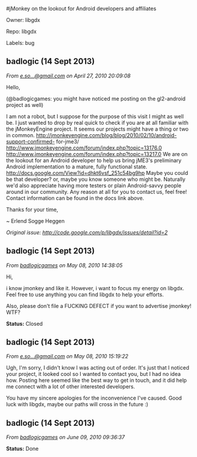 #jMonkey on the lookout for Android developers and affiliates

Owner: libgdx

Repo: libgdx

Labels: bug 

## badlogic (14 Sept 2013)

_From [e.so...@gmail.com](https://code.google.com/u/100986343428185568246/) on April 27, 2010 20:09:08_

Hello,

(@badlogicgames: you might have noticed me posting on the gl2-android 
project as well)

I am not a robot, but I suppose for the purpose of this visit I might as 
well be. I just wanted to drop by real quick to check if you are at all 
familiar with the jMonkeyEngine project. It seems our projects might have a 
thing or two in common. http://jmonkeyengine.com/blog/blog/2010/02/10/android-support-confirmed- for-jme3/ http://www.jmonkeyengine.com/forum/index.php?topic=13176.0 http://www.jmonkeyengine.com/forum/index.php?topic=13217.0 We are on the lookout for an Android developer to help us bring jME3's 
preliminary Android implementation to a mature, fully functional state. http://docs.google.com/View?id=dhkt6vsf_251c54bg9hp Maybe you could be that developer? or, maybe you know someone who might be. 
Naturally we'd also appreciate having more testers or plain Android-savvy 
people around in our community. Any reason at all for you to contact us, 
feel free! Contact information can be found in the docs link above.

Thanks for your time,

~ Erlend Sogge Heggen

_Original issue: http://code.google.com/p/libgdx/issues/detail?id=2_


## badlogic (14 Sept 2013)

_From [badlogicgames](https://code.google.com/u/badlogicgames/) on May 08, 2010 14:38:05_

Hi,

i know jmonkey and like it. However, i want to focus my energy on libgdx. Feel free
to use anything you can find libgdx to help your efforts.

Also, please don't file a FUCKING DEFECT if you want to advertise jmonkey! WTF?

**Status:** Closed  


## badlogic (14 Sept 2013)

_From [e.so...@gmail.com](https://code.google.com/u/100986343428185568246/) on May 08, 2010 15:19:22_

Ugh, I'm sorry, I didn't know I was acting out of order. It's just that I noticed your 
project, it looked cool so I wanted to contact you, but I had no idea how. Posting here 
seemed like the best way to get in touch, and it did help me connect with a lot of 
other interested developers.

You have my sincere apologies for the inconvenience I've caused. Good luck with libgdx, 
maybe our paths will cross in the future :)


## badlogic (14 Sept 2013)

_From [badlogicgames](https://code.google.com/u/badlogicgames/) on June 09, 2010 09:36:37_

**Status:** Done  


